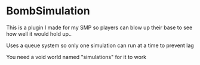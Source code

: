 # BombSimulation
This is a plugin I made for my SMP so players can blow up their base to see how well it would hold up..

Uses a queue system so only one simulation can run at a time to prevent lag

You need a void world named "simulations" for it to work